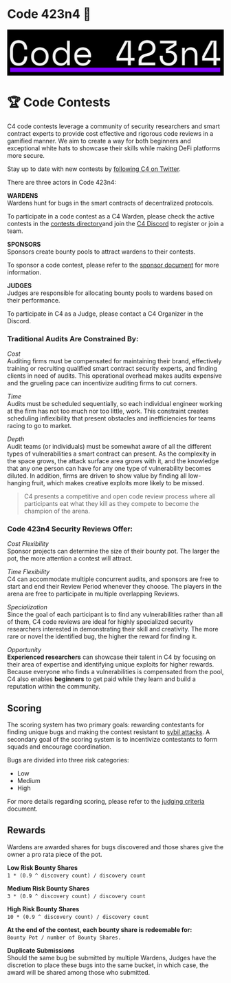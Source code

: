 # Code 423n4 :wolf:	
![banner](images/c4-logo.png)
# :trophy: Code Contests
C4 code contests leverage a community of security researchers and smart contract experts to provide cost effective and rigorous code reviews in a gamified manner. We aim to create a way for both beginners and exceptional white hats to showcase their skills while making DeFi platforms more secure.

Stay up to date with new contests by [following C4 on Twitter](https://twitter.com/code423n4).

There are three actors in Code 423n4:

**WARDENS**  
Wardens hunt for bugs in the smart contracts of decentralized protocols.  
  
To participate in a code contest as a C4 Warden, please check the active contests in the [contests directory](contests/README.md)and join the [C4 Discord](https://discord.gg/EY5dvm3evD) to register or join a team. 
  
**SPONSORS**  
Sponsors create bounty pools to attract wardens to their contests.  
  
To sponsor a code contest, please refer to the [sponsor document](SPONSOR_INFO.md) for more information.
  
**JUDGES**  
Judges are responsible for allocating bounty pools to wardens based on their performance.  

To participate in C4 as a Judge, please contact a C4 Organizer in the Discord.
  
### Traditional Audits Are Constrained By:
*Cost*  
Auditing firms must be compensated for maintaining their brand, effectively training or recruiting qualified smart contract security experts, and finding clients in need of audits. This operational overhead makes audits expensive and the grueling pace can incentivize auditing firms to cut corners.

*Time*  
Audits must be scheduled sequentially, so each individual engineer working at the firm has not too much nor too little, work. This constraint creates scheduling inflexibility that present obstacles and inefficiencies for teams racing to go to market.

*Depth*  
Audit teams (or individuals) must be somewhat aware of all the different types of vulnerabilities a smart contract can present. As the complexity in the space grows, the attack surface area grows with it, and the knowledge that any one person can have for any one type of vulnerability becomes diluted. In addition, firms are driven to show value by finding all low-hanging fruit, which makes creative exploits more likely to be missed.

> C4 presents a competitive and open code review process where all participants eat what they kill as they compete to become the champion of the arena.

### Code 423n4 Security Reviews Offer:
*Cost Flexibility*  
Sponsor projects can determine the size of their bounty pot. The larger the pot, the more attention a contest will attract.

*Time Flexibility*  
C4 can accommodate multiple concurrent audits, and sponsors are free to start and end their Review Period whenever they choose. The players in the arena are free to participate in multiple overlapping Reviews.

*Specialization*  
Since the goal of each participant is to find any vulnerabilities rather than all of them, C4 code reviews are ideal for highly specialized security researchers interested in demonstrating their skill and creativity. The more rare or novel the identified bug, the higher the reward for finding it.

*Opportunity*  
**Experienced researchers** can showcase their talent in C4 by focusing on their area of expertise and identifying unique exploits for higher rewards. Because everyone who finds a vulnerabilities is compensated from the pool, C4 also enables **beginners** to get paid while they learn and build a reputation within the community.

## Scoring
The scoring system has two primary goals: rewarding contestants for finding unique bugs and making the contest resistant to [sybil attacks](https://en.wikipedia.org/wiki/Sybil_attack). A secondary goal of the scoring system is to incentivize contestants to form squads and encourage coordination.

Bugs are divided into three risk categories:   
- Low
- Medium
- High

For more details regarding scoring, please refer to the [judging criteria](JUDGING_CRITERIA.md) document.

## Rewards  
Wardens are awarded shares for bugs discovered and those shares give the owner a pro rata piece of the pot.  
  
**Low Risk Bounty Shares**    
`1 * (0.9 ^ discovery count) / discovery count`  
  
**Medium Risk Bounty Shares**    
`3 * (0.9 ^ discovery count) / discovery count`  
  
**High Risk Bounty Shares**    
`10 * (0.9 ^ discovery count) / discovery count`
  
**At the end of the contest, each bounty share is redeemable for:**     
`Bounty Pot / number of Bounty Shares.`

**Duplicate Submissions**    
Should the same bug be submitted by multiple Wardens, Judges have the discretion to place these bugs into the same bucket, in which case, the award will be shared among those who submitted.

